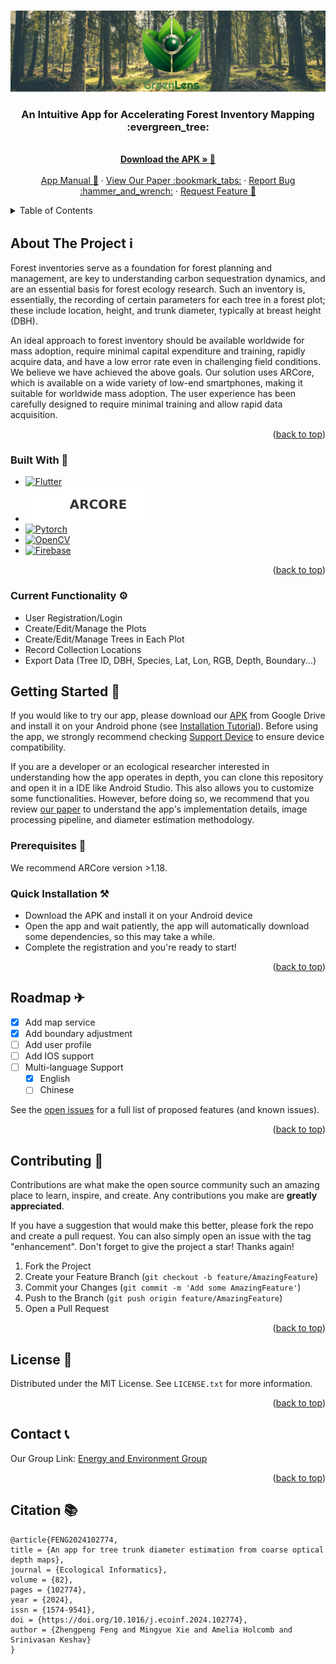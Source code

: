 <!-- Improved compatibility of back to top link: See: https://github.com/othneildrew/Best-README-Template/pull/73 -->
<a name="readme-top"></a>



<!-- PROJECT SHIELDS -->
<!--
*** I'm using markdown "reference style" links for readability.
*** Reference links are enbaclosed in brackets [ ] instead of parentheses ( ).
*** See the bottom of this document for the declaration of the reference variables
*** for contributors-url, forks-url, etc. This is an optional, concise syntax you may use.
*** https://www.markdownguide.org/basic-syntax/#reference-style-links
-->
<!--
[![Contributors][contributors-shield]][contributors-url]
[![Forks][forks-shield]][forks-url]
[![Stargazers][stars-shield]][stars-url]
[![Issues][issues-shield]][issues-url]
[![MIT License][license-shield]][license-url]
[![LinkedIn][linkedin-shield]][linkedin-url]
-->

<!-- PROJECT LOGO -->
<br />
<div align="center">
  <a href="https://github.com/FrankFeng-23/GreenLens">
    <img src="logo_banner.png" alt="Logo">
  </a>

  <p align="center">
    <h3>An Intuitive App for Accelerating Forest Inventory Mapping :evergreen_tree: </h3>
    <br />
    <a href="https://drive.google.com/drive/u/1/folders/17-Yu3KXcgJiFapGc2AjJ2dHNC30YUbup"><strong>Download the APK » </strong> 📱 </a>
    <br />
    <br />
    <a href="manual.md">App Manual 📔</a>
    ·
    <a href="https://www.sciencedirect.com/science/article/pii/S1574954124003169?ssrnid=4786687&dgcid=SSRN_redirect_SD">View Our Paper :bookmark_tabs:</a>
    ·
    <a href="https://github.com/MingyueX/GreenLens/issues">Report Bug :hammer_and_wrench:</a>
    ·
    <a href="https://github.com/MingyueX/GreenLens/issues">Request Feature 🙋</a>
  </p>
</div>


<!-- TABLE OF CONTENTS -->
<details>
  <summary>Table of Contents</summary>
  <ol>
    <li>
      <a href="#about-the-project">About The Project</a>
      <ul>
        <li><a href="#built-with">Built With</a></li>
      </ul>
    </li>
    <li>
      <a href="#getting-started">Getting Started</a>
      <ul>
        <li><a href="#prerequisites">Prerequisites</a></li>
        <li><a href="#installation">Installation</a></li>
      </ul>
    </li>
    <li><a href="#roadmap">Roadmap</a></li>
    <li><a href="#contributing">Contributing</a></li>
    <li><a href="#license">License</a></li>
    <li><a href="#contact">Contact</a></li>
    <li><a href="#citation">Citation</a></li>
  </ol>
</details>



<!-- ABOUT THE PROJECT -->
## About The Project ℹ
<!--
[![Product Name Screen Shot][product-screenshot]](https://example.com)
-->
Forest inventories serve as a foundation for forest planning and management, are key to understanding carbon sequestration dynamics, and are an essential basis for forest ecology research. Such an inventory is, essentially, the recording of certain parameters for each tree in a forest plot; these include location, height, and trunk diameter, typically at breast height (DBH).

An ideal approach to forest inventory should be available worldwide for mass adoption, require minimal capital expenditure and training, rapidly acquire data, and have a low error rate even in challenging field conditions. We believe we have achieved the above goals. Our solution uses ARCore, which is available on a wide variety of low-end smartphones, making it suitable for worldwide mass adoption. The user experience has been carefully designed to require minimal training and allow rapid data acquisition.

<p align="right">(<a href="#readme-top">back to top</a>)</p>



### Built With 🔨

* [![Flutter][flutter-icon]][flutter-url]
* [![arcore](arcorelogo.svg)][arcore-url]
* [![Pytorch][pytorch-icon]][pytorch-url]
* [![OpenCV][opencv-icon]][opencv-url]
* [![Firebase][firebase-icon]][firebase-url]

<p align="right">(<a href="#readme-top">back to top</a>)</p>

### Current Functionality ⚙
* User Registration/Login
* Create/Edit/Manage the Plots
* Create/Edit/Manage Trees in Each Plot
* Record Collection Locations
* Export Data (Tree ID, DBH, Species, Lat, Lon, RGB, Depth, Boundary...)

<!-- GETTING STARTED -->
## Getting Started 🔰

If you would like to try our app, please download our [APK](https://drive.google.com/drive/folders/17-Yu3KXcgJiFapGc2AjJ2dHNC30YUbup) from Google Drive and install it on your Android phone (see [Installation Tutorial](howtoinstall.md)). Before using the app, we strongly recommend checking [Support Device](https://developers.google.com/ar/devices) to ensure device compatibility.

If you are a developer or an ecological researcher interested in understanding how the app operates in depth, you can clone this repository and open it in a IDE like Android Studio. This also allows you to customize some functionalities. However, before doing so, we recommend that you review [our paper](https://www.sciencedirect.com/science/article/pii/S1574954124003169?ssrnid=4786687&dgcid=SSRN_redirect_SD) to understand the app's implementation details, image processing pipeline, and diameter estimation methodology.
### Prerequisites 🔑

We recommend ARCore version >1.18.

### Quick Installation ⚒

* Download the APK and install it on your Android device
* Open the app and wait patiently, the app will automatically download some dependencies, so this may take a while.
* Complete the registration and you're ready to start!

<p align="right">(<a href="#readme-top">back to top</a>)</p>



<!-- USAGE EXAMPLES -->
<!--
## Usage
Use this space to show useful examples of how a project can be used. Additional screenshots, code examples and demos work well in this space. You may also link to more resources.
_For more examples, please refer to the [Documentation](https://example.com)_
<p align="right">(<a href="#readme-top">back to top</a>)</p>
-->

<!-- ROADMAP -->
## Roadmap ✈

- [x] Add map service
- [x] Add boundary adjustment
- [ ] Add user profile
- [ ] Add IOS support
- [ ] Multi-language Support
    - [x] English
    - [ ] Chinese

See the [open issues](https://github.com/MingyueX/GreenLens/issues) for a full list of proposed features (and known issues).

<p align="right">(<a href="#readme-top">back to top</a>)</p>

<!-- CONTRIBUTING -->
## Contributing 💪

Contributions are what make the open source community such an amazing place to learn, inspire, and create. Any contributions you make are **greatly appreciated**.

If you have a suggestion that would make this better, please fork the repo and create a pull request. You can also simply open an issue with the tag "enhancement".
Don't forget to give the project a star! Thanks again!

1. Fork the Project
2. Create your Feature Branch (`git checkout -b feature/AmazingFeature`)
3. Commit your Changes (`git commit -m 'Add some AmazingFeature'`)
4. Push to the Branch (`git push origin feature/AmazingFeature`)
5. Open a Pull Request

<p align="right">(<a href="#readme-top">back to top</a>)</p>



<!-- LICENSE -->
## License 📖

Distributed under the MIT License. See `LICENSE.txt` for more information.

<p align="right">(<a href="#readme-top">back to top</a>)</p>



<!-- CONTACT -->
## Contact 📞

Our Group Link: [Energy and Environment Group](https://www.cst.cam.ac.uk/research/eeg)

<p align="right">(<a href="#readme-top">back to top</a>)</p>


<!-- CITATION -->
## Citation 📚
```
@article{FENG2024102774,
title = {An app for tree trunk diameter estimation from coarse optical depth maps},
journal = {Ecological Informatics},
volume = {82},
pages = {102774},
year = {2024},
issn = {1574-9541},
doi = {https://doi.org/10.1016/j.ecoinf.2024.102774},
author = {Zhengpeng Feng and Mingyue Xie and Amelia Holcomb and Srinivasan Keshav}
}
```


<!-- MARKDOWN LINKS & IMAGES -->
<!-- https://www.markdownguide.org/basic-syntax/#reference-style-links -->
[flutter-icon]: https://img.shields.io/badge/flutter-%23FFFFFF?style=for-the-badge&logo=flutter&logoColor=%2302569B
[flutter-url]: https://flutter.dev/
[arcore-url]: https://developers.google.com/ar
[pytorch-icon]: https://img.shields.io/badge/pytorch-%23FFFFFF?style=for-the-badge&logo=pytorch&logoColor=%23EE4C2C
[pytorch-url]: https://pytorch.org/
[opencv-icon]: https://img.shields.io/badge/opencv-%23FFFFFF?style=for-the-badge&logo=opencv&logoColor=%235C3EE8
[opencv-url]: https://opencv.org/
[firebase-icon]: https://img.shields.io/badge/firebase-%23FFFFFF?style=for-the-badge&logo=firebase&logoColor=%23FFCA28
[firebase-url]: https://firebase.google.com/
